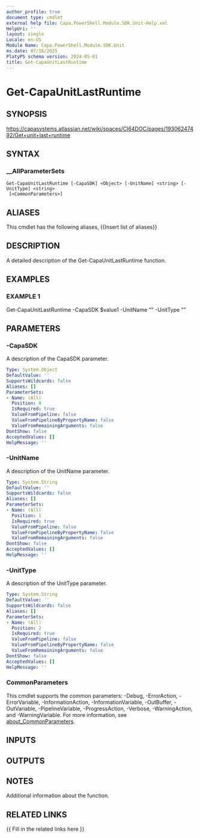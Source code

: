 ```yaml
---
author_profile: true
document type: cmdlet
external help file: Capa.PowerShell.Module.SDK.Unit-Help.xml
HelpUri: ''
layout: single
Locale: en-US
Module Name: Capa.PowerShell.Module.SDK.Unit
ms.date: 07/16/2025
PlatyPS schema version: 2024-05-01
title: Get-CapaUnitLastRuntime
---
```


# Get-CapaUnitLastRuntime

## SYNOPSIS

https://capasystems.atlassian.net/wiki/spaces/CI64DOC/pages/19306247492/Get+unit+last+runtime

## SYNTAX

### __AllParameterSets

```
Get-CapaUnitLastRuntime [-CapaSDK] <Object> [-UnitName] <string> [-UnitType] <string>
 [<CommonParameters>]
```

## ALIASES

This cmdlet has the following aliases,
  {{Insert list of aliases}}

## DESCRIPTION

A detailed description of the Get-CapaUnitLastRuntime function.

## EXAMPLES

### EXAMPLE 1

Get-CapaUnitLastRuntime -CapaSDK $value1 -UnitName "" -UnitType ""

## PARAMETERS

### -CapaSDK

A description of the CapaSDK parameter.

```yaml
Type: System.Object
DefaultValue: ''
SupportsWildcards: false
Aliases: []
ParameterSets:
- Name: (All)
  Position: 0
  IsRequired: true
  ValueFromPipeline: false
  ValueFromPipelineByPropertyName: false
  ValueFromRemainingArguments: false
DontShow: false
AcceptedValues: []
HelpMessage: ''
```

### -UnitName

A description of the UnitName parameter.

```yaml
Type: System.String
DefaultValue: ''
SupportsWildcards: false
Aliases: []
ParameterSets:
- Name: (All)
  Position: 1
  IsRequired: true
  ValueFromPipeline: false
  ValueFromPipelineByPropertyName: false
  ValueFromRemainingArguments: false
DontShow: false
AcceptedValues: []
HelpMessage: ''
```

### -UnitType

A description of the UnitType parameter.

```yaml
Type: System.String
DefaultValue: ''
SupportsWildcards: false
Aliases: []
ParameterSets:
- Name: (All)
  Position: 2
  IsRequired: true
  ValueFromPipeline: false
  ValueFromPipelineByPropertyName: false
  ValueFromRemainingArguments: false
DontShow: false
AcceptedValues: []
HelpMessage: ''
```

### CommonParameters

This cmdlet supports the common parameters: -Debug, -ErrorAction, -ErrorVariable,
-InformationAction, -InformationVariable, -OutBuffer, -OutVariable, -PipelineVariable,
-ProgressAction, -Verbose, -WarningAction, and -WarningVariable. For more information, see
[about_CommonParameters](https://go.microsoft.com/fwlink/?LinkID=113216).

## INPUTS

## OUTPUTS

## NOTES

Additional information about the function.


## RELATED LINKS

{{ Fill in the related links here }}

